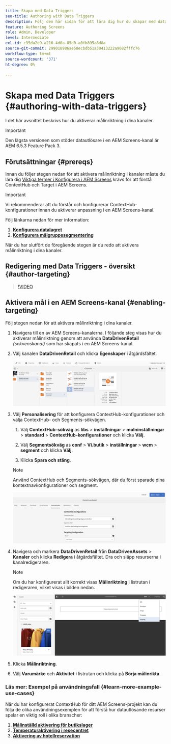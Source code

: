 ```yaml
---
title: Skapa med Data Triggers
seo-title: Authoring with Data Triggers
description: Följ den här sidan för att lära dig hur du skapar med datautlösare.
feature: Authoring Screens
role: Admin, Developer
level: Intermediate
exl-id: c95da2e9-a216-4d0a-85d0-a0fb895a8d8a
source-git-commit: 299018986ae58ecbdb51a30413222a9682fffc76
workflow-type: tm+mt
source-wordcount: '371'
ht-degree: 0%

---
```


# Skapa med Data Triggers {#authoring-with-data-triggers}

I det här avsnittet beskrivs hur du aktiverar målinriktning i dina kanaler.

>[!IMPORTANT]
>
>Den lägsta versionen som stöder datautlösare i en AEM Screens-kanal är AEM 6.5.3 Feature Pack 3.

## Förutsättningar {#prereqs}

Innan du följer stegen nedan för att aktivera målinriktning i kanaler måste du lära dig [Viktiga termer i Konfigurera i AEM Screens](configuring-context-hub.md) krävs för att förstå ContextHub och Target i AEM Screens.

>[!IMPORTANT]
>
>Vi rekommenderar att du förstår och konfigurerar ContextHub-konfigurationer innan du aktiverar anpassning i en AEM Screens-kanal.

Följ länkarna nedan för mer information:

1. **[Konfigurera datalagret](configuring-context-hub.md)**
1. **[Konfigurera målgruppssegmentering](configuring-context-hub.md)**

När du har slutfört de föregående stegen är du redo att aktivera målinriktning i dina kanaler.

## Redigering med Data Triggers - översikt {#author-targeting}

>[!VIDEO](https://video.tv.adobe.com/v/31921)

## Aktivera mål i en AEM Screens-kanal {#enabling-targeting}

Följ stegen nedan för att aktivera målinriktning i dina kanaler.

1. Navigera till en av AEM Screens-kanalerna. I följande steg visas hur du aktiverar målinriktning genom att använda **DataDrivenRetail** *(sekvenskanal)* som har skapats i en AEM Screens-kanal.

1. Välj kanalen **DataDrivenRetail** och klicka **Egenskaper** i åtgärdsfältet.

   ![screen_shot_2019-05-01at43332pm](assets/screen_shot_2019-05-01at43332pm.png)

1. Välj **Personalisering** för att konfigurera ContextHub-konfigurationer och välja ContextHub- och Segments-sökvägen.

   1. Välj **ContextHub-sökväg** as **libs** > **inställningar** > **molninställningar** > **standard** > **ContextHub-konfigurationer** och klicka **Välj**.

   1. Välj **Segmentsökväg** as **conf** > **Vi.butik** > **inställningar** > **wcm** > **segment** och klicka **Välj**.

   1. Klicka **Spara och stäng**.

   >[!NOTE]
   >
   >Använd ContextHub och Segments-sökvägen, där du först sparade dina kontextnavkonfigurationer och segment.

   ![screen_shot_2019-05-01at44030pm](assets/screen_shot_2019-05-01at44030pm.png)

1. Navigera och markera **DataDrivenRetail** från **DataDrivenAssets** > **Kanaler** och klicka **Redigera** i åtgärdsfältet. Dra och släpp resurserna i kanalredigeraren.

   >[!NOTE]
   >
   >Om du har konfigurerat allt korrekt visas **Målinriktning** i listrutan i redigeraren, vilket visas i bilden nedan.

   ![screen_shot_2019-05-01at44231pm](assets/screen_shot_2019-05-01at44231pm.png)

1. Klicka **Målinriktning**.

1. Välj **Varumärke** och **Aktivitet** i listrutan och klicka på **Börja målinrikta**.

### Läs mer: Exempel på användningsfall {#learn-more-example-use-cases}

När du har konfigurerat ContextHub för ditt AEM Screens-projekt kan du följa de olika användningsexemplen för att förstå hur datautlösande resurser spelar en viktig roll i olika branscher:

1. **[Målinställd aktivering för butikslager](retail-inventory-activation.md)**
1. **[Temperaturaktivering i resecentret](local-temperature-activation.md)**
1. **[Aktivering av hotellreservation](hospitality-reservation-activation.md)**

